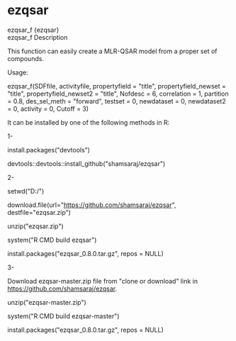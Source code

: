 # ezqsar
ezqsar_f {ezqsar}	
ezqsar_f
Description

This function can easily create a MLR-QSAR model from a proper set of compounds.

Usage:

ezqsar_f(SDFfile, activityfile, propertyfield = "title",
  propertyfield_newset = "title", propertyfield_newset2 = "title",
  Nofdesc = 6, correlation = 1, partition = 0.8,
  des_sel_meth = "forward", testset = 0, newdataset = 0,
  newdataset2 = 0, activity = 0, Cutoff = 3)

It can be installed by one of the following methods in R:

1- 

install.packages("devtools")

devtools::devtools::install_github("shamsaraj/ezqsar")

2-

setwd("D:/")

download.file(url="https://github.com/shamsaraj/ezqsar", destfile="ezqsar.zip")

unzip("ezqsar.zip")

system("R CMD build ezqsar")

install.packages("ezqsar_0.8.0.tar.gz", repos = NULL)

3-

Download ezqsar-master.zip file from "clone or download" link in https://github.com/shamsaraj/ezqsar.

unzip("ezqsar-master.zip")

system("R CMD build ezqsar-master")

install.packages("ezqsar_0.8.0.tar.gz", repos = NULL)

